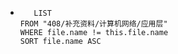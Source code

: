 *   
    ```dataview
	   LIST
	FROM "408/补充资料/计算机网络/应用层"
	WHERE file.name != this.file.name
	SORT file.name ASC
    ```

